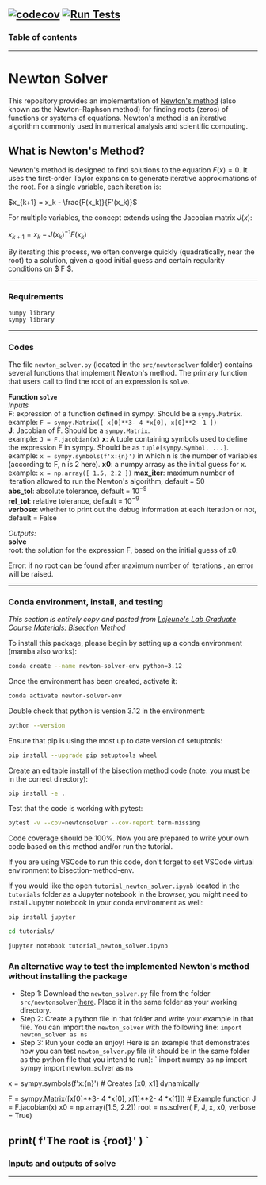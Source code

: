 
[![codecov](https://codecov.io/gh/sarajahedazad/Newton-Solver/graph/badge.svg?token=gjTEpB0RtP)](https://codecov.io/gh/sarajahedazad/Newton-Solver)
[![Run Tests](https://github.com/sarajahedazad/Newton-Solver/actions/workflows/test.yml/badge.svg)](https://github.com/sarajahedazad/Newton-Solver/actions/workflows/test.yml)
---
### Table of contents


---
# Newton Solver

This repository provides an implementation of [Newton's method](https://en.wikipedia.org/wiki/Newton%27s_method) (also known as the Newton–Raphson method) for finding roots (zeros) of functions or systems of equations. Newton's method is an iterative algorithm commonly used in numerical analysis and scientific computing.

## What is Newton's Method?

Newton's method is designed to find solutions to the equation $F(x) = 0$. It uses the first-order Taylor expansion to generate iterative approximations of the root. For a single variable, each iteration is:


$x_{k+1} = x_k - \frac{F(x_k)}{F'(x_k)}$


For multiple variables, the concept extends using the Jacobian matrix $J(x)$:

$x_{k+1} = x_k - J(x_k)^{-1} F(x_k)$

By iterating this process, we often converge quickly (quadratically, near the root) to a solution, given a good initial guess and certain regularity conditions on $ F $.

---
### Requirements

`numpy library`  
`sympy library`     

---

### Codes
The file `newton_solver.py` (located in the `src/newtonsolver` folder) contains several functions that implement Newton's method. The primary function that users call to find the root of an expression is `solve`.

**Function `solve`**  
*Inputs*  
**F**: expression of a function defined in sympy. Should be a `sympy.Matrix`.  
example: `F = sympy.Matrix([ x[0]**3- 4 *x[0], x[0]**2- 1 ])`   
**J**: Jacobian of F. Should be a `sympy.Matrix`.  
example: `J = F.jacobian(x)`
**x**: A tuple containing symbols used to define the expression F in sympy. Should be as `tuple[sympy.Symbol, ...]`.  
example: `x = sympy.symbols(f'x:{n}')` in which n is the number of variables (according to F, n is 2 here).
**x0**: a numpy arrasy as the initial guess for x.  
example: `x = np.array([ 1.5, 2.2 ])`
**max_iter**: maximum number of iteration allowed to run the Newton's algorithm, default = 50  
**abs_tol**: absolute tolerance, default = $10^{-9}$  
**rel_tol**: relative tolerance, default = $10^{-9}$    
**verbose**: whether to print out the debug information at each iteration or not, default = False

*Outputs:*  
**solve**  
root: the solution for the expression F, based on the initial guess of x0.

Error: if no root can be found after maximum number of iterations , an error will be raised.

---

### Conda environment, install, and testing <a name="install"></a>
_This section is entirely copy and pasted from [Lejeune's Lab Graduate Course Materials: Bisection Method](https://github.com/Lejeune-Lab-Graduate-Course-Materials/bisection-method.git)_

To install this package, please begin by setting up a conda environment (mamba also works):
```bash
conda create --name newton-solver-env python=3.12
```
Once the environment has been created, activate it:

```bash
conda activate newton-solver-env
```
Double check that python is version 3.12 in the environment:
```bash
python --version
```
Ensure that pip is using the most up to date version of setuptools:
```bash
pip install --upgrade pip setuptools wheel
```
Create an editable install of the bisection method code (note: you must be in the correct directory):
```bash
pip install -e .
```
Test that the code is working with pytest:
```bash
pytest -v --cov=newtonsolver --cov-report term-missing
```
Code coverage should be 100%. Now you are prepared to write your own code based on this method and/or run the tutorial. 


If you are using VSCode to run this code, don't forget to set VSCode virtual environment to bisection-method-env.

If you would like the open `tutorial_newton_solver.ipynb` located in the `tutorials` folder as a Jupyter notebook in the browser, you might need to install Jupyter notebook in your conda environment as well:
```bash
pip install jupyter
```
```bash
cd tutorials/
```
```bash
jupyter notebook tutorial_newton_solver.ipynb
```
### An alternative way to test the implemented Newton's method without installing the package
- Step 1: Download the `newton_solver.py` file from the folder `src/newtonsolver`([here](https://github.com/sarajahedazad/Newton-Solver/tree/main/src/newtonsolver). Place it in the same folder as your working directory.
- Step 2: Create a python file in that folder and write your example in that file. You can import the `newton_solver` with the following line:
`import newton_solver as ns`
- Step 3: Run your code an enjoy!
Here is an example that demonstrates how you can test `newton_solver.py` file (it should be in the same folder as the python file that you intend to run):
`
import numpy as np
import sympy
import newton_solver as ns

x = sympy.symbols(f'x:{n}')  # Creates [x0, x1] dynamically

F = sympy.Matrix([x[0]**3- 4 *x[0], x[1]**2- 4 *x[1]])  # Example function
J = F.jacobian(x)
x0 = np.array([1.5, 2.2])
root = ns.solver( F, J, x, x0, verbose = True)

print( f'The root is {root}' )
`
---
### Inputs and outputs of solve
---
